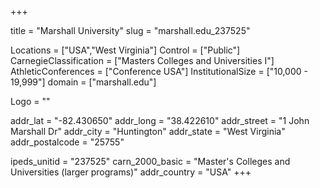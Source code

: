 
+++

title = "Marshall University"
slug = "marshall.edu_237525"

Locations = ["USA","West Virginia"]
Control = ["Public"]
CarnegieClassification = ["Masters Colleges and Universities I"]
AthleticConferences = ["Conference USA"]
InstitutionalSize = ["10,000 - 19,999"]
domain = ["marshall.edu"]

Logo = ""

addr_lat = "-82.430650"
addr_long = "38.422610"
addr_street = "1 John Marshall Dr"
addr_city = "Huntington"
addr_state = "West Virginia"
addr_postalcode = "25755"

ipeds_unitid = "237525"
carn_2000_basic = "Master's Colleges and Universities (larger programs)"
addr_country = "USA"
+++
    
